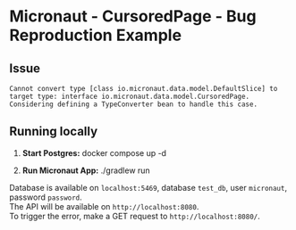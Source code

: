 # Micronaut - CursoredPage - Bug Reproduction Example

## Issue

```
Cannot convert type [class io.micronaut.data.model.DefaultSlice] to target type: interface io.micronaut.data.model.CursoredPage. Considering defining a TypeConverter bean to handle this case.
```

## Running locally

1. **Start Postgres:** docker compose up -d

2. **Run Micronaut App:** ./gradlew run

Database is available on `localhost:5469`, database `test_db`, user `micronaut`, password `password`.<br>
The API will be available on `http://localhost:8080`.<br>
To trigger the error, make a GET request to `http://localhost:8080/`.<br>
